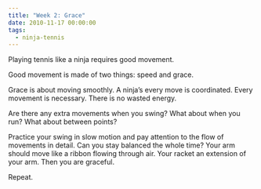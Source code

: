 ```yaml
---
title: "Week 2: Grace"
date: 2010-11-17 00:00:00
tags:
  - ninja-tennis
---
```


Playing tennis like a ninja requires good movement.

Good movement is made of two things: speed and grace.

Grace is about moving smoothly. A ninja’s every move is coordinated. Every movement is necessary. There is no wasted energy.

Are there any extra movements when you swing? What about when you run? What about between points?

Practice your swing in slow motion and pay attention to the flow of movements in detail. Can you stay balanced the whole time? Your arm should move like a ribbon flowing through air. Your racket an extension of your arm. Then you are graceful.

Repeat.
